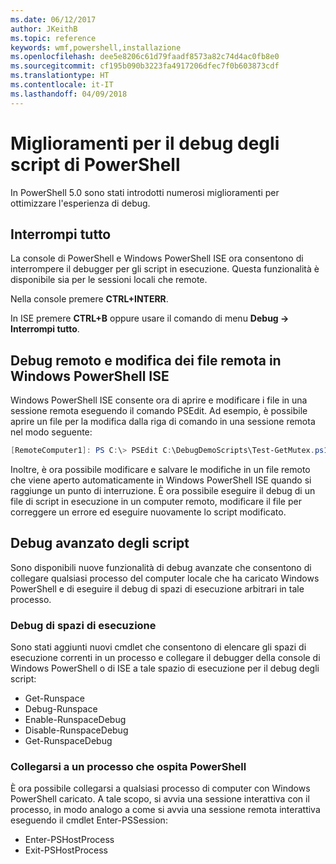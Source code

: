 ```yaml
---
ms.date: 06/12/2017
author: JKeithB
ms.topic: reference
keywords: wmf,powershell,installazione
ms.openlocfilehash: dee5e8206c61d79faadf8573a82c74d4ac0fb8e0
ms.sourcegitcommit: cf195b090b3223fa4917206dfec7f0b603873cdf
ms.translationtype: HT
ms.contentlocale: it-IT
ms.lasthandoff: 04/09/2018
---
```

# <a name="improvements-in-powershell-script-debugging"></a>Miglioramenti per il debug degli script di PowerShell

In PowerShell 5.0 sono stati introdotti numerosi miglioramenti per ottimizzare l'esperienza di debug.

## <a name="break-all"></a>Interrompi tutto

La console di PowerShell e Windows PowerShell ISE ora consentono di interrompere il debugger per gli script in esecuzione. Questa funzionalità è disponibile sia per le sessioni locali che remote.

Nella console premere **CTRL+INTERR**.

In ISE premere **CTRL+B** oppure usare il comando di menu **Debug -> Interrompi tutto**.

## <a name="remote-debugging-and-remote-file-editing-in-windows-powershell-ise"></a>Debug remoto e modifica dei file remota in Windows PowerShell ISE

Windows PowerShell ISE consente ora di aprire e modificare i file in una sessione remota eseguendo il comando PSEdit.
Ad esempio, è possibile aprire un file per la modifica dalla riga di comando in una sessione remota nel modo seguente:

```powershell
[RemoteComputer1]: PS C:\> PSEdit C:\DebugDemoScripts\Test-GetMutex.ps1
```

Inoltre, è ora possibile modificare e salvare le modifiche in un file remoto che viene aperto automaticamente in Windows PowerShell ISE quando si raggiunge un punto di interruzione.
È ora possibile eseguire il debug di un file di script in esecuzione in un computer remoto, modificare il file per correggere un errore ed eseguire nuovamente lo script modificato.

## <a name="advanced-script-debugging"></a>Debug avanzato degli script

Sono disponibili nuove funzionalità di debug avanzate che consentono di collegare qualsiasi processo del computer locale che ha caricato Windows PowerShell e di eseguire il debug di spazi di esecuzione arbitrari in tale processo.

### <a name="runspace-debugging"></a>Debug di spazi di esecuzione

Sono stati aggiunti nuovi cmdlet che consentono di elencare gli spazi di esecuzione correnti in un processo e collegare il debugger della console di Windows PowerShell o di ISE a tale spazio di esecuzione per il debug degli script:

-   Get-Runspace
-   Debug-Runspace
-   Enable-RunspaceDebug
-   Disable-RunspaceDebug
-   Get-RunspaceDebug

### <a name="attach-to-process-hosting-powershell"></a>Collegarsi a un processo che ospita PowerShell

È ora possibile collegarsi a qualsiasi processo di computer con Windows PowerShell caricato. A tale scopo, si avvia una sessione interattiva con il processo, in modo analogo a come si avvia una sessione remota interattiva eseguendo il cmdlet Enter-PSSession:

-   Enter-PSHostProcess
-   Exit-PSHostProcess